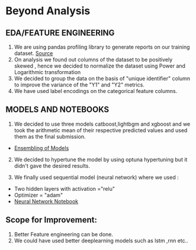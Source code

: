 # Beyond Analysis

## EDA/FEATURE ENGINEERING
1. We are using pandas profiling library to generate reports on our training dataset. [Source](https://pypi.org/project/pandas-profiling/)
2. On analysis we found out columns of the dataset to be positively skewed , hence we decided to normalize the dataset using Power and Logarithmic transformation
3. We decided to group the data on the basis of "unique identifier" column to improve the variance of the "Y1" and "Y2" metrics.
4. We have used label encodings on the categorical feature columns.

## MODELS AND NOTEBOOKS
1. We decided to use three models catboost,lightbgm and xgboost and we took the arithmetic mean of their respective predicted values and used them as the final submission.
  - [Ensembling of Models](https://www.kaggle.com/gaurangthakur/beyond-analysis-1)

2. We decided to hypertune the model by using optuna hypertuning but it didn't gave the desired results.

3. We finally used sequential model (neural network) where we used :
  - Two hidden layers with activation ="relu" 
  - Optimizer = "adam"
  - [Neural Network Notebook](https://www.kaggle.com/gaurangthakur/beyond-analysis-2)
  
## Scope for Improvement:
1. Better Feature engineering can be done.
2. We could have used better deeplearning models such as lstm ,rnn etc..
